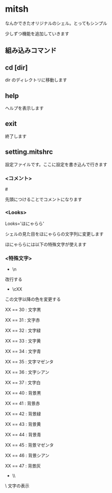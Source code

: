 # **mitsh**

なんかできたオリジナルのシェル。とってもシンプル

少しずつ機能を追加していきます

## **組み込みコマンド**

## cd [dir]

dir のディレクトリに移動します

## help

ヘルプを表示します

## exit

終了します

## **setting.mitshrc**

設定ファイルです。ここに設定を書き込んで行きます

### **\<コメント\>**

\#

先頭につけることでコメントになります

### **\<Looks\>**

Looks='ほにゃらら'

シェルの見た目をほにゃららの文字列に変更します

ほにゃららには以下の特殊文字が使えます

### **\<特殊文字\>**

- \n

改行する

- \cXX

この文字以降の色を変更する

XX == 30 : 文字黒

XX == 31 : 文字赤

XX == 32 : 文字緑

XX == 33 : 文字黄

XX == 34 : 文字青

XX == 35 : 文字マゼンタ

XX == 36 : 文字シアン

XX == 37 : 文字白

XX == 40 : 背景黒

XX == 41 : 背景赤

XX == 42 : 背景緑

XX == 43 : 背景黄

XX == 44 : 背景青

XX == 45 : 背景マゼンタ

XX == 46 : 背景シアン

XX == 47 : 背景灰

- \\\\

\ 文字の表示
